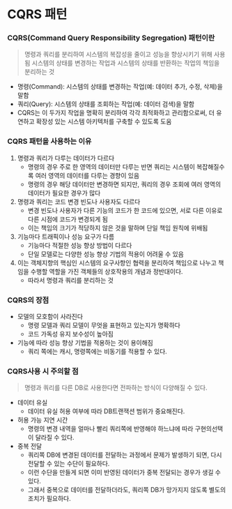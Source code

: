 # CQRS 패턴

### CQRS(Command Query Responsibility Segregation) 패턴이란
> 명령과 쿼리를 분리하여 시스템의 복잡성을 줄이고 성능을 향상시키기 위해 사용됨
> 시스템의 상태를 변경하는 작업과 시스템의 상태를 반환하는 작업의 책임을 분리하는 것
* 명령(Command): 시스템의 상태를 변경하는 작업(예: 데이터 추가, 수정, 삭제)을 말함
* 쿼리(Query): 시스템의 상태를 조회하는 작업(예: 데이터 검색)을 말함
* CQRS는 이 두가지 작업을 명확히 분리하여 각각 최적화하고 관리함으로써, 더 유연하고 확장성 있는 시스템 아키텍처를 구축할 수 있도록 도움

### CQRS 패턴을 사용하는 이유
1. 명령과 쿼리가 다루는 데이터가 다르다
   * 명령의 경우 주로 한 영역의 데이터만 다루는 반면 쿼리는 시스템이 복잡해질수록 여러 영역의 데이터를 다루는 경향이 있음
   * 명령의 경우 해당 데이터만 변경하면 되지만, 쿼리의 경우 조회에 여러 영역의 데이터가 필요한 경우가 많다
2. 명령과 쿼리는 코드 변경 빈도나 사용자도 다르다
   * 변경 빈도나 사용자가 다른 기능의 코드가 한 코드에 있으면, 서로 다른 이유로 다른 시점에 코드가 변경되게 됨
   * 이는 책임의 크기가 적당하지 않은 것을 말하며 단일 책임 원칙에 위배됨
3. 기능마다 트래픽이나 성능 요구가 다름
   * 기능마다 적절한 성능 향상 방법이 다르다
   * 단일 모델로는 다양한 성능 향상 기법의 적용이 어려울 수 있음
4. 이는 객체지향의 핵심인 시스템의 요구사항인 협력을 분리하여 책임으로 나누고 책임을 수행할 역할을 가진 객체들의 상호작용의 개념과 정반대이다.
   * 따라서 명령과 쿼리를 분리하는 것

### CQRS의 장점
* 모델의 모호함이 사라진다
  * 명령 모델과 쿼리 모델이 무엇을 표현하고 있는지가 명확하다
  * 코드 가독성 유지 보수성이 높아짐
* 기능에 따라 성능 향상 기법을 적용하는 것이 용이해짐
  * 쿼리 쪽에는 캐시, 명령쪽에는 비동기를 적용할 수 있다.
 
### CQRS사용 시 주의할 점
> 명령과 쿼리를 다른 DB로 사용한다면 전파하는 방식이 다양해질 수 있다.
* 데이터 유실
  * 데이터 유실 허용 여부에 따라 DB트랜잭션 범위가 중요해진다.
* 허용 가능 지연 시간
  * 명령의 변경 내역을 얼마나 빨리 쿼리쪽에 반영해야 하느냐에 따라 구현의선택이 달라질 수 있다.
* 중복 전달
  * 쿼리쪽 DB에 변경된 데이터를 전달하는 과정에서 문제가 발생하기 되면, 다시 전달할 수 있는 수단이 필요하다.
  * 이런 수단을 만들게 되면 이미 반영된 데이터가 중복 전달되는 경우가 생길 수 있다.
  * 그래서 중복으로 데이터를 전달하더라도, 쿼리쪽 DB가 망가지지 않도록 별도의 조치가 필요하다.
